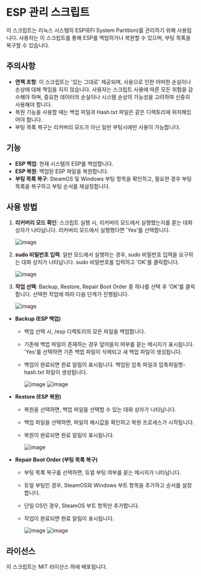 # ESP 관리 스크립트

이 스크립트는 리눅스 시스템의 ESP(EFI System Partition)를 관리하기 위해 사용됩니다. 사용자는 이 스크립트를 통해 ESP를 백업하거나 복원할 수 있으며, 부팅 목록을 복구할 수 있습니다.

## 주의사항

- **면책 조항**: 이 스크립트는 '있는 그대로' 제공되며, 사용으로 인한 어떠한 손실이나 손상에 대해 책임을 지지 않습니다. 사용자는 스크립트 사용에 따른 모든 위험을 감수해야 하며, 중요한 데이터의 손실이나 시스템 손상의 가능성을 고려하여 신중히 사용해야 합니다.
- 복원 기능을 사용할 때는 백업 파일과 Hash.txt 파일은 같은 디렉토리에 위치해있어야 합니다.
- 부팅 목록 복구는 리커버리 모드가 아닌 일반 부팅시에만 사용이 가능합니다.

## 기능

- **ESP 백업**: 현재 시스템의 ESP를 백업합니다.
- **ESP 복원**: 백업된 ESP 파일을 복원합니다.
- **부팅 목록 복구**: SteamOS 및 Windows 부팅 항목을 확인하고, 필요한 경우 부팅 목록을 복구하고 부팅 순서를 재설정합니다.

## 사용 방법


1. **리커버리 모드 확인**: 스크립트 실행 시, 리커버리 모드에서 실행했는지를 묻는 대화 상자가 나타납니다. 리커버리 모드에서 실행했다면 'Yes'를 선택합니다.

   ![image](https://github.com/Ma-cchiato/SteamDeck-ESP-Backup/assets/122413511/be3871a8-caf8-4421-9249-27286b85f8f4)

2. **sudo 비밀번호 입력**: 일반 모드에서 실행하는 경우, sudo 비밀번호 입력을 요구하는 대화 상자가 나타납니다. sudo 비밀번호를 입력하고 'OK'를 클릭합니다.

   ![image](https://github.com/Ma-cchiato/SteamDeck-ESP-Backup/assets/122413511/5508db94-7657-4034-a73f-3b7cf4164822)

3. **작업 선택**: Backup, Restore, Repair Boot Order 중 하나를 선택 후 'OK'를 클릭합니다. 선택한 작업에 따라 다음 단계가 진행됩니다.

   ![image](https://github.com/Ma-cchiato/SteamDeck-ESP-Backup/assets/122413511/413e8ed4-7dfd-4b88-b40b-3c8f74faa9ad)

- **Backup (ESP 백업)**
  - 백업 선택 시, /esp 디렉토리의 모든 파일을 백업합니다.
  - 기존에 백업 파일이 존재하는 경우 덮어쓸지 여부를 묻는 메시지가 표시됩니다. 'Yes'를 선택하면 기존 백업 파일이 삭제되고 새 백업 파일이 생성됩니다.
  - 백업이 완료되면 완료 알림이 표시됩니다. 백업된 압축 파일과 압축파일명-hash.txt 파일이 생성됩니다.

    ![image](https://github.com/Ma-cchiato/SteamDeck-ESP-Backup/assets/122413511/528c0798-fdbc-4fcf-8bd8-f42a58efe6e1)
    ![image](https://github.com/Ma-cchiato/SteamDeck-ESP-Backup/assets/122413511/3746b1bb-f7bf-43a4-b09a-25df58211139)

- **Restore (ESP 복원)**
  - 복원을 선택하면, 백업 파일을 선택할 수 있는 대화 상자가 나타납니다.
  - 백업 파일을 선택하면, 파일의 해시값을 확인하고 복원 프로세스가 시작됩니다.
  - 복원이 완료되면 완료 알림이 표시됩니다.

    ![image](https://github.com/Ma-cchiato/SteamDeck-ESP-Backup/assets/122413511/07f5c853-4b55-4cf9-9c88-4cbe37f63dc3)

- **Repair Boot Order (부팅 목록 복구)**
  - 부팅 목록 복구를 선택하면, 듀얼 부팅 여부를 묻는 메시지가 나타납니다.
  - 듀얼 부팅인 경우, SteamOS와 Windows 부트 항목을 추가하고 순서를 설정합니다.
  - 단일 OS인 경우, SteamOS 부트 항목만 추가합니다.
  - 작업이 완료되면 완료 알림이 표시됩니다.

    ![image](https://github.com/Ma-cchiato/SteamDeck-ESP-Backup/assets/122413511/cf595afa-c993-441d-ad56-26e001fad52c)
    ![image](https://github.com/Ma-cchiato/SteamDeck-ESP-Backup/assets/122413511/70a869c4-c8d0-4d62-8ef7-ddcb829b27d2)

## 라이선스

이 스크립트는 MIT 라이선스 하에 배포됩니다.
